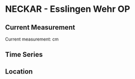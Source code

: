 # NECKAR - Esslingen Wehr OP

## Current Measurement

Current measurement: <Value topic="rivers/pegel-online/NECKAR/Esslingen-Wehr-OP/measurementValue"/> cm

## Time Series

<TimeSeries topic="rivers/pegel-online/NECKAR/Esslingen-Wehr-OP/measurementValue" period="week" />

## Location

<WorldMap>
  <Marker lat="48.731526865624126" lon="9.313484758705927" labelTopic="rivers/pegel-online/NECKAR/Esslingen-Wehr-OP/measurementValue" />
</WorldMap>
